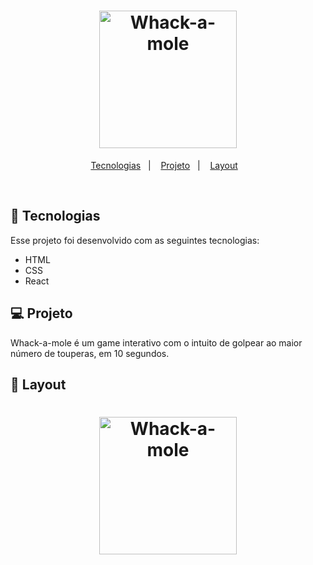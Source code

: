 <h1 align="center">
  <img alt="Whack-a-mole" title="Whack-a-mole" src="https://imgur.com/L1y2H0o.png" width="220px" />
</h1>

<p align="center">
  <a href="#-tecnologias">Tecnologias</a>&nbsp;&nbsp;&nbsp;|&nbsp;&nbsp;&nbsp;
  <a href="#-projeto">Projeto</a>&nbsp;&nbsp;&nbsp;|&nbsp;&nbsp;&nbsp;
  <a href="#-layout">Layout</a>&nbsp;&nbsp;&nbsp;
</p>

<br>


## 🚀 Tecnologias

Esse projeto foi desenvolvido com as seguintes tecnologias:

- HTML
- CSS
- React


## 💻 Projeto

Whack-a-mole é um game interativo com o intuito de golpear ao maior número de touperas, em 10 segundos.


## 🔖 Layout
<h1 align="center">
  <img alt="Whack-a-mole" title="Whack-a-mole" src="https://imgur.com/mKodljc.png" width="220px" />
</h1>
